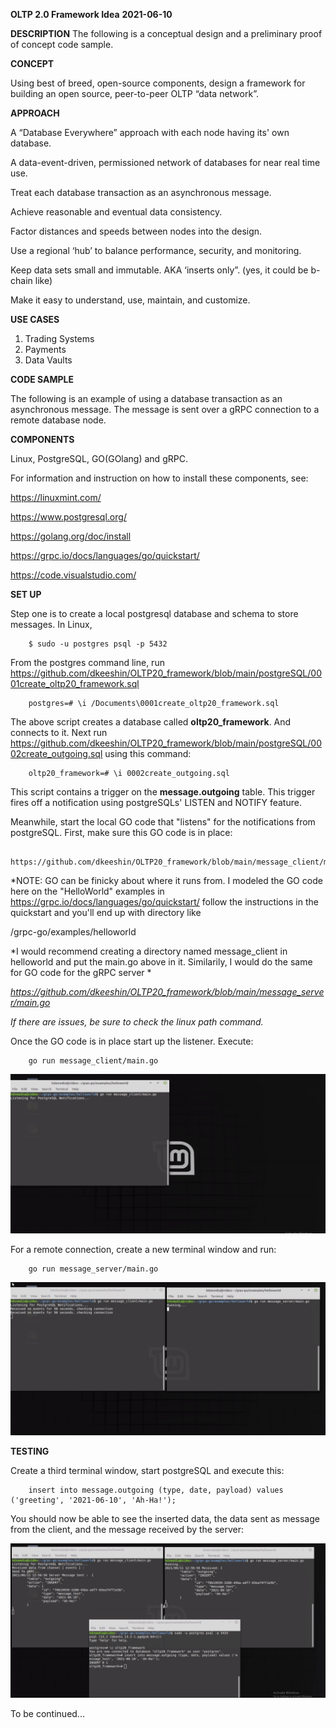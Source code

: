 __OLTP 2.0 Framework Idea__
__2021-06-10__

__DESCRIPTION__
The following is a conceptual design and a preliminary proof of concept code sample. 

__CONCEPT__

Using best of breed, open-source components, design a framework for building an open source, peer-to-peer OLTP “data network”.

__APPROACH__

A “Database Everywhere” approach with each node having its' own database.

A data-event-driven, permissioned network of databases for near real time use.

Treat each database transaction as an asynchronous message. 

Achieve reasonable and eventual data consistency.

Factor distances and speeds between nodes into the design.  

Use a regional ‘hub’ to balance performance, security, and monitoring.
 
Keep data sets small and immutable. AKA ‘inserts only”.  (yes, it could be b-chain like)

Make it easy to understand, use, maintain, and customize.  

**USE CASES**

1.	Trading Systems 
2.	Payments
3.	Data Vaults 

**CODE SAMPLE**

The following is an example of using a database transaction as an asynchronous message. The message is sent over a gRPC connection to a remote database node.

**COMPONENTS**

Linux, PostgreSQL, GO(GOlang) and gRPC.

For information and instruction on how to install these components, see:

https://linuxmint.com/

https://www.postgresql.org/

https://golang.org/doc/install

https://grpc.io/docs/languages/go/quickstart/

https://code.visualstudio.com/

**SET UP**

Step one is to create a local postgresql database and schema to store messages. In Linux, 

		$ sudo -u postgres psql -p 5432 

From the postgres command line, run https://github.com/dkeeshin/OLTP20_framework/blob/main/postgreSQL/0001create_oltp20_framework.sql

		postgres=# \i /Documents\0001create_oltp20_framework.sql

The above script creates a database called __oltp20_framework__.  And connects to it. 
Next run  https://github.com/dkeeshin/OLTP20_framework/blob/main/postgreSQL/0002create_outgoing.sql using this command:

		oltp20_framework=# \i 0002create_outgoing.sql

This script contains a trigger on the __message.outgoing__ table. This trigger fires off a notification using postgreSQLs' LISTEN and NOTIFY feature.

Meanwhile, start the local GO code that "listens" for the notifications from postgreSQL. First, make sure this GO code is in place:

		https://github.com/dkeeshin/OLTP20_framework/blob/main/message_client/main.go

*NOTE: GO can be finicky about where it runs from.  I modeled the GO code here on the "HelloWorld" examples in https://grpc.io/docs/languages/go/quickstart/ follow the instructions in the quickstart and you'll end up with directory like 

/grpc-go/examples/helloworld

*I would recommend creating a directory named message_client in helloworld and put the main.go above in it.  Similarily,  I would do the same for GO code for the gRPC server *

*https://github.com/dkeeshin/OLTP20_framework/blob/main/message_server/main.go*

*If there are issues,  be sure to check the linux path command.*

Once the GO code is in place start up the listener. Execute:

		go run message_client/main.go

![image](https://github.com/dkeeshin/OLTP20_framework/blob/main/message_client/01_message_client.png)

For a remote connection, create a new terminal window and run:

		go run message_server/main.go

![image](https://github.com/dkeeshin/OLTP20_framework/blob/main/message_server/02_message_server.png)

**TESTING**

Create a third terminal window, start postgreSQL and execute this:

		insert into message.outgoing (type, date, payload) values ('greeting', '2021-06-10', 'Ah-Ha!');

You should now be able to see the inserted data, the data sent as message from the client, and the message received by the server:

![image](https://github.com/dkeeshin/OLTP20_framework/blob/main/message_server/04_message_sent.png)

To be continued...







